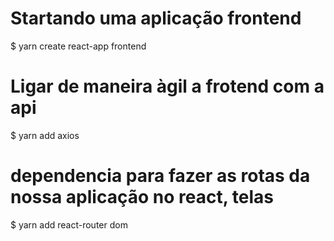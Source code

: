 # Startando uma aplicação frontend
$ yarn create react-app frontend 

# Ligar de maneira àgil a frotend com a api
$ yarn add axios

# dependencia para fazer as rotas da nossa aplicação no react, telas
$ yarn add react-router dom